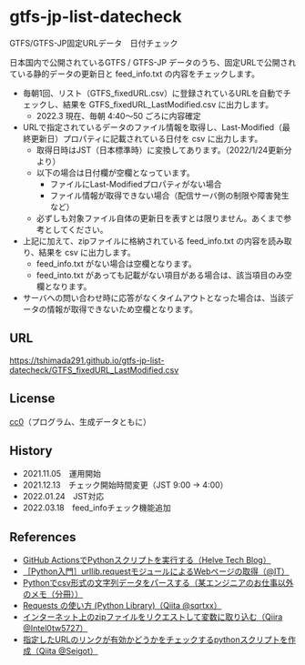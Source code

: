 # gtfs-jp-list-datecheck
GTFS/GTFS-JP固定URLデータ　日付チェック

日本国内で公開されているGTFS / GTFS-JP データのうち、固定URLで公開されている静的データの更新日と feed_info.txt の内容をチェックします。
* 毎朝1回、リスト（GTFS_fixedURL.csv）に登録されているURLを自動でチェックし、結果を GTFS_fixedURL_LastModified.csv に出力します。
  * 2022.3 現在、毎朝 4:40～50 ごろに内容確定
* URLで指定されているデータのファイル情報を取得し、Last-Modified（最終更新日）プロパティに記載されている日付を csv に出力します。
  * 取得日時はJST（日本標準時）に変換してあります。（2022/1/24更新分より）
  * 以下の場合は日付欄が空欄となっています。
    * ファイルにLast-Modifiedプロパティがない場合
    * ファイル情報が取得できない場合（配信サーバ側の制限や障害発生など）
  * 必ずしも対象ファイル自体の更新日を表すとは限りません。あくまで参考としてください。
* 上記に加えて、zipファイルに格納されている feed_info.txt の内容を読み取り、結果を csv に出力します。
  * feed_info.txt がない場合は空欄となります。
  * feed_into.txt があっても記載がない項目がある場合は、該当項目のみ空欄となります。
* サーバへの問い合わせ時に応答がなくタイムアウトとなった場合は、当該データの情報が取得できないため空欄となります。

## URL
https://tshimada291.github.io/gtfs-jp-list-datecheck/GTFS_fixedURL_LastModified.csv

## License
[cc0](https://creativecommons.org/publicdomain/zero/1.0/deed.ja)（プログラム、生成データともに）

## History
* 2021.11.05　運用開始
* 2021.12.13　チェック開始時間変更（JST 9:00 → 4:00）
* 2022.01.24　JST対応
* 2022.03.18　feed_infoチェック機能追加

## References
* [GitHub ActionsでPythonスクリプトを実行する（Helve Tech Blog）](https://helve-blog.com/posts/git/github-actions-python/)
* [［Python入門］urllib.requestモジュールによるWebページの取得（@IT）](https://atmarkit.itmedia.co.jp/ait/articles/1910/15/news018.html)
* [Pythonでcsv形式の文字列データをパースする（某エンジニアのお仕事以外のメモ（分冊））](https://water2litter.net/rum/post/python_csv_parse_string/)
* [Requests の使い方 (Python Library)（Qiita @sqrtxx）](https://qiita.com/sqrtxx/items/49beaa3795925e7de666)
* [インターネット上のzipファイルをリクエストして変数に取り込む（Qiira @Intel0tw5727）](https://qiita.com/Intel0tw5727/items/465a7dff9d0880f4250a)
* [指定したURLのリンクが有効かどうかをチェックするpythonスクリプトを作成（Qiita @Seigot）](https://qiita.com/seigot/items/534ca3089d217200a1d6)
